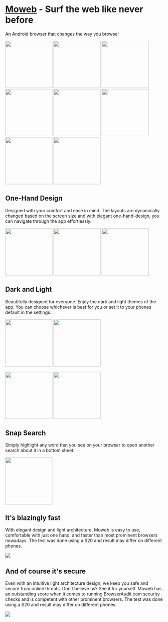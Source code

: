 # [Moweb](https://play.google.com/store/apps/details?id=com.moofficial.moweb&hl=en&gl=US) - Surf the web like never before
An Android browser that changes the way you browse!

<img src="https://user-images.githubusercontent.com/37986616/121459662-888e4280-c960-11eb-8b06-15de2834bd1a.jpeg" width="150">  <img src="https://user-images.githubusercontent.com/37986616/121459725-a360b700-c960-11eb-9c01-aa99cda54dfe.jpeg" width="150">
<img src="https://user-images.githubusercontent.com/37986616/121459770-b1aed300-c960-11eb-8cc9-fc010411829b.jpeg" width="150">
<img src="https://user-images.githubusercontent.com/37986616/121459783-ba9fa480-c960-11eb-8d6d-cd84878d822e.jpeg" width="150">
<img src="https://user-images.githubusercontent.com/37986616/121459826-cd19de00-c960-11eb-8f03-cc94e945a0ba.jpeg" width="150">
<img src="https://user-images.githubusercontent.com/37986616/121459845-d60aaf80-c960-11eb-9760-bad515ff5a52.jpeg" width="150">
<img src="https://user-images.githubusercontent.com/37986616/121459867-defb8100-c960-11eb-871d-47a97d0c86ab.jpeg" width="150">
<img src="https://user-images.githubusercontent.com/37986616/121459894-e884e900-c960-11eb-9e6d-67049139144c.jpeg" width="150">

## One-Hand Design

Designed with your comfort and ease in mind. The layouts are dynamically changed based on the screen size and with elegant one-hand-design, you can navigate through the app effortlessly.

<img src="https://user-images.githubusercontent.com/37986616/121460036-22ee8600-c961-11eb-962b-a64107ecccef.jpg" width="150">  <img src="https://user-images.githubusercontent.com/37986616/121460317-9a241a00-c961-11eb-9472-7f2999107ad5.jpg" width="150">
<img src="https://user-images.githubusercontent.com/37986616/121460138-4adde980-c961-11eb-8f08-b6334fb7e556.jpg" width="150">

## Dark and Light

Beautifully designed for everyone. Enjoy the dark and light themes of the app. You can choose whichever is best for you or set it to your phones default in the settings.

<img src="https://user-images.githubusercontent.com/37986616/121460500-dd7e8880-c961-11eb-82b2-156d96b26466.jpg" width="150"> <img src="https://user-images.githubusercontent.com/37986616/121460545-ee2efe80-c961-11eb-8102-637e2db12efb.jpg" width="150">

<img src="https://user-images.githubusercontent.com/37986616/121460570-fdae4780-c961-11eb-8c0e-3c3e451d6af3.jpg" width="150">  <img src="https://user-images.githubusercontent.com/37986616/121460591-0868dc80-c962-11eb-8659-5bf6e7823b18.jpg" width="150">

## Snap Search

Simply highlight any word that you see on your browser to open another search about it in a bottom sheet.

<img src="https://user-images.githubusercontent.com/37986616/121460689-3b12d500-c962-11eb-93c3-4ae4f85244cd.jpg" width="150">

## It's blazingly fast

With elegant design and light architecture, Moweb is easy to use, comfortable with just one hand, and faster than most prominent browsers nowadays. The test was done using a S20 and result may differ on different phones.

<img src="https://user-images.githubusercontent.com/37986616/121460842-875e1500-c962-11eb-8625-21804b5eae65.PNG">

## And of course it's secure

Even with an intuitive light architecture design, we keep you safe and secure from online threats. Don’t believe us? See it for yourself. Moweb has an outstanding score when it comes to running BrowserAudit.com security checks and is competent with other prominent browsers. The test was done using a S20 and result may differ on different phones.

<img src="https://user-images.githubusercontent.com/37986616/121461545-ec663a80-c963-11eb-9c75-700febb5a4ff.png">
